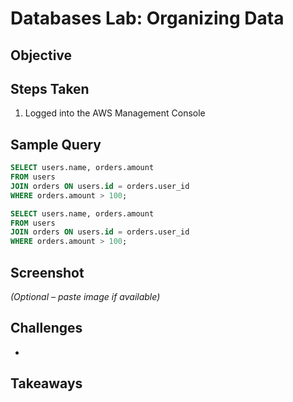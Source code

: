 # Databases Lab: Organizing Data

## Objective


## Steps Taken
1. Logged into the AWS Management Console

## Sample Query
```sql
SELECT users.name, orders.amount
FROM users
JOIN orders ON users.id = orders.user_id
WHERE orders.amount > 100;
```
```sql
SELECT users.name, orders.amount
FROM users
JOIN orders ON users.id = orders.user_id
WHERE orders.amount > 100;
```

## Screenshot
_(Optional – paste image if available)_

## Challenges
- 


## Takeaways
